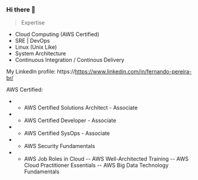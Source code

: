 ### Hi there 👋

> Expertise

- Cloud Computing (AWS Certified)
- SRE | DevOps
- Linux (Unix Like)
- System Architecture
- Continuous Integration / Continous Delivery

My LinkedIn profile:
https://https://www.linkedin.com/in/fernando-pereira-br/


AWS Certified:
- - AWS Certified Solutions Architect - Associate
- - AWS Certified Developer - Associate
- - AWS Certified SysOps - Associate
- - AWS Security Fundamentals
- - AWS Job Roles in Cloud
-- AWS Well-Architected Training
-- AWS Cloud Practitioner Essentials
-- AWS Big Data Technology Fundamentals


<!--
**pexaorj/pexaorj** is a ✨ _special_ ✨ repository because its `README.md` (this file) appears on your GitHub profile.

Here are some ideas to get you started:

- 🔭 I’m currently working on ...
- 🌱 I’m currently learning ...
- 👯 I’m looking to collaborate on ...
- 🤔 I’m looking for help with ...
- 💬 Ask me about ...
- 📫 How to reach me: ...
- 😄 Pronouns: ...
- ⚡ Fun fact: ...
-->
